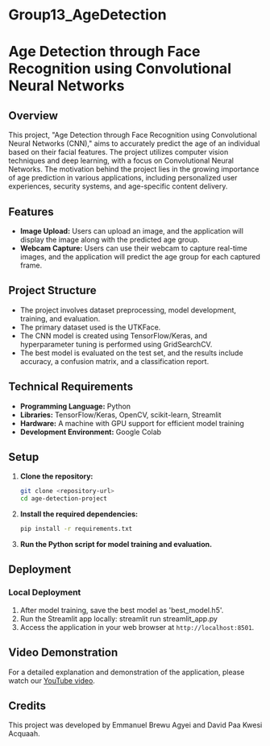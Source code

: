 # Group13_AgeDetection

# Age Detection through Face Recognition using Convolutional Neural Networks

## Overview

This project, "Age Detection through Face Recognition using Convolutional Neural Networks (CNN)," aims to accurately predict the age of an individual based on their facial features. The project utilizes computer vision techniques and deep learning, with a focus on Convolutional Neural Networks. The motivation behind the project lies in the growing importance of age prediction in various applications, including personalized user experiences, security systems, and age-specific content delivery.

## Features

- **Image Upload:** Users can upload an image, and the application will display the image along with the predicted age group.
- **Webcam Capture:** Users can use their webcam to capture real-time images, and the application will predict the age group for each captured frame.

## Project Structure

- The project involves dataset preprocessing, model development, training, and evaluation.
- The primary dataset used is the UTKFace.
- The CNN model is created using TensorFlow/Keras, and hyperparameter tuning is performed using GridSearchCV.
- The best model is evaluated on the test set, and the results include accuracy, a confusion matrix, and a classification report.

## Technical Requirements

- **Programming Language:** Python
- **Libraries:** TensorFlow/Keras, OpenCV, scikit-learn, Streamlit
- **Hardware:** A machine with GPU support for efficient model training
- **Development Environment:** Google Colab

## Setup

1. **Clone the repository:**

    ```bash
    git clone <repository-url>
    cd age-detection-project
    ```

2. **Install the required dependencies:**

    ```bash
    pip install -r requirements.txt
    ```

3. **Run the Python script for model training and evaluation.**

## Deployment

### Local Deployment

1. After model training, save the best model as 'best_model.h5'.
2. Run the Streamlit app locally: streamlit run streamlit_app.py
3. Access the application in your web browser at `http://localhost:8501`.

## Video Demonstration

For a detailed explanation and demonstration of the application, please watch our [YouTube video](<insert-link-here>).

## Credits

This project was developed by Emmanuel Brewu Agyei and David Paa Kwesi Acquaah.

